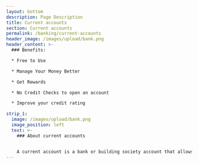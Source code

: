 ```yaml
---
layout: bottom
description: Page Description
title: Current accounts
section: Current accounts
permalink: /banking/current-accounts
header_image: /images/upload/bank.png
header_content: >-
  ### Benefits: 

  * Free to Use

  * Manage Your Money Better

  * Get Rewards

  * No Credit Checks to open an account

  * Improve your credit rating

strip_1:
  image: /images/upload/bank.png
  image_position: left
  text: >-
    ### About current accounts


    A current account is a bank or building society account that allows you to manage your spending on a day-to-day basis. Your salary can be paid into it, and direct debits and standing orders can be set up. Some current accounts pay interest on balances, offer cashback on spending and many come with an overdraft facility.
---
```


